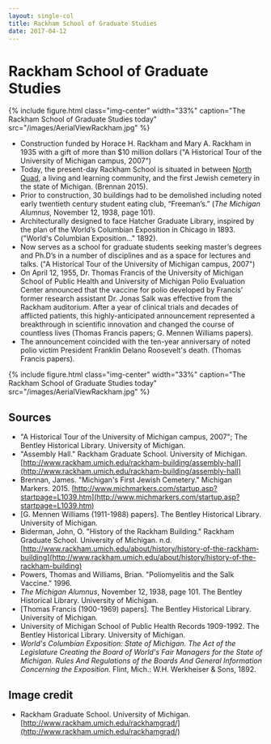 ```yaml
---
layout: single-col
title: Rackham School of Graduate Studies
date: 2017-04-12
---
```



# Rackham School of Graduate Studies

{% include figure.html class="img-center" width="33%" caption="The Rackham School of Graduate Studies today" src="/images/AerialViewRackham.jpg" %}

- Construction funded by Horace H. Rackham and Mary A. Rackham in 1935 with a gift of  more than $10 million dollars ("A Historical Tour of the University of Michigan campus, 2007")
- Today, the present-day Rackham School is situated in between [North Quad](https://umich-hist-399.github.io/campus-histories/essays/acq-public-schools), a living and learning community, and the first Jewish cemetery in the state of Michigan. (Brennan 2015).
- Prior to construction, 30 buildings had to be demolished including noted early twentieth century student eating club, “Freeman’s.” (_The Michigan Alumnus_, November 12, 1938, page 101).
- Architecturally designed to face Hatcher Graduate Library, inspired by the plan of the World’s Columbian Exposition in Chicago in 1893. ("World's Columbian Exposition..." 1892).
- Now serves as a school for graduate students seeking master’s degrees and Ph.D’s in a number of disciplines and as a space for lectures and talks. ("A Historical Tour of the University of Michigan campus, 2007")
- On April 12, 1955, Dr. Thomas Francis of the University of Michigan School of Public Health and University of Michigan Polio Evaluation Center announced that the vaccine for polio developed by Francis’ former research assistant Dr. Jonas Salk was effective from the Rackham auditorium. After a year of clinical trials and decades of afflicted patients, this highly-anticipated announcement represented a breakthrough in scientific innovation and changed the course of countless lives (Thomas Francis papers; G. Mennen Williams papers).
- The announcement coincided with the ten-year anniversary of noted polio victim President Franklin Delano Roosevelt's death. (Thomas Francis papers).

{% include figure.html class="img-center" width="33%" caption="The Rackham School of Graduate Studies today" src="/images/AerialViewRackham.jpg" %}


## Sources
- "A Historical Tour of the University of Michigan campus, 2007"; The Bentley Historical Library. University of Michigan.
- "Assembly Hall." Rackham Graduate School. University of Michigan. [http://www.rackham.umich.edu/rackham-building/assembly-hall](http://www.rackham.umich.edu/rackham-building/assembly-hall)
- Brennan, James. "Michigan's First Jewish Cemetery." Michigan Markers. 2015.
[http://www.michmarkers.com/startup.asp?startpage=L1039.htm](http://www.michmarkers.com/startup.asp?startpage=L1039.htm)
- [G. Mennen Williams (1911-1988) papers]. The Bentley Historical Library. University of Michigan.
- Biderman, John, O. "History of the Rackham Building." Rackham Graduate School. University of Michigan. n.d.
[http://www.rackham.umich.edu/about/history/history-of-the-rackham-building](http://www.rackham.umich.edu/about/history/history-of-the-rackham-building)
- Powers, Thomas and Williams, Brian. "Poliomyelitis and the Salk Vaccine." 1996.
- _The Michigan Alumnus_, November 12, 1938, page 101. The Bentley Historical Library. University of Michigan.
- [Thomas Francis (1900-1969) papers]. The Bentley Historical Library. University of Michigan.
- University of Michigan School of Public Health Records 1909-1992. The Bentley Historical Library. University of Michigan.
- _World's Columbian Exposition: State of Michigan. The Act of the Legislature Creating the Board of World's Fair Managers for the State of Michigan. Rules And Regulations of the Boards And General Information Concerning the Exposition_. Flint, Mich.: W.H. Werkheiser & Sons, 1892.

## Image credit

- Rackham Graduate School. University of Michigan. [http://www.rackham.umich.edu/rackhamgrad/](http://www.rackham.umich.edu/rackhamgrad/)
